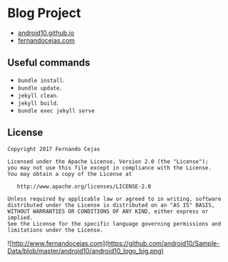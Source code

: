 Blog Project
=========================

* [android10.github.io](https://android10.github.io/)
* [fernandocejas.com](https://www.fernandocejas.com)


Useful commands
-----------------

 * `bundle install`.
 * `bundle update`.
 * `jekyll clean`.
 * `jekyll build`.
 * `bundle exec jekyll serve`


License
--------

    Copyright 2017 Fernando Cejas

    Licensed under the Apache License, Version 2.0 (the "License");
    you may not use this file except in compliance with the License.
    You may obtain a copy of the License at

       http://www.apache.org/licenses/LICENSE-2.0

    Unless required by applicable law or agreed to in writing, software
    distributed under the License is distributed on an "AS IS" BASIS,
    WITHOUT WARRANTIES OR CONDITIONS OF ANY KIND, either express or implied.
    See the License for the specific language governing permissions and
    limitations under the License.


![http://www.fernandocejas.com](https://github.com/android10/Sample-Data/blob/master/android10/android10_logo_big.png)